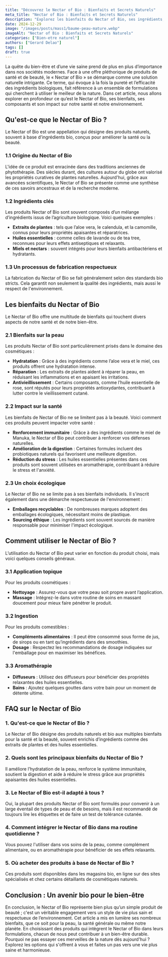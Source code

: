 ```yaml
---
title: "Découvrez le Nectar of Bio : Bienfaits et Secrets Naturels"
meta_title: "Nectar of Bio : Bienfaits et Secrets Naturels"
description: "Explorez les bienfaits du Nectar of Bio, ses ingrédients, son utilisation, et comment il contribue à un mode de vie durable."
date: 2024-12-29
image: "/images/posts/mass1/baume-peau-mature.webp"
imageAlt: "Nectar of Bio : Bienfaits et Secrets Naturels"
categories: ["Bien-etre naturel"]
authors: ["Gerard Delao"]
tags: []
draft: true
---
```



La quête du bien-être et d’une vie saine prend de plus en plus d’importance dans nos sociétés modernes. Face à une offre pléthorique de produits de santé et de beauté, le « Nectar of Bio » se démarque comme une solution naturelle intrigante. Ce terme, qui évoque à la fois la pureté et l’efficacité des ingrédients biologiques, fait référence à un ensemble de formulations qui cherchent à utiliser le meilleur de la nature. Dans cet article, nous allons explorer en profondeur ce qu’est le Nectar of Bio, ses bienfaits, ses composants et son impact sur notre santé et notre environnement.

## Qu'est-ce que le Nectar of Bio ?

Le Nectar of Bio est une appellation qui désigne des produits naturels, souvent à base d’ingrédients bio, conçus pour améliorer la santé ou la beauté. 

### 1.1 Origine du Nectar of Bio

L'idée de ce produit est enracinée dans des traditions anciennes de phytothérapie. Des siècles durant, des cultures autour du globe ont valorisé les propriétés curatives de plantes naturelles. Aujourd'hui, grâce aux avancées scientifiques, le Nectar of Bio se présente comme une synthèse de ces savoirs ancestraux et de la recherche moderne.

### 1.2 Ingrédients clés

Les produits Nectar of Bio sont souvent composés d’un mélange d’ingrédients issus de l’agriculture biologique. Voici quelques exemples :
- **Extraits de plantes** : tels que l’aloe vera, le calendula, et la camomille, connus pour leurs propriétés apaisantes et réparatrices.
- **Huiles essentielles** : comme celles de lavande ou de tea tree, reconnues pour leurs effets antiseptiques et relaxants.
- **Miels et nectars** : souvent intégrés pour leurs bienfaits antibactériens et hydratants.

### 1.3 Un processus de fabrication respectueux

La fabrication du Nectar of Bio se fait généralement selon des standards bio stricts. Cela garantit non seulement la qualité des ingrédients, mais aussi le respect de l'environnement.

## Les bienfaits du Nectar of Bio

Le Nectar of Bio offre une multitude de bienfaits qui touchent divers aspects de notre santé et de notre bien-être.

### 2.1 Bienfaits sur la peau

Les produits Nectar of Bio sont particulièrement prisés dans le domaine des cosmétiques :
- **Hydratation** : Grâce à des ingrédients comme l’aloe vera et le miel, ces produits offrent une hydratation intense.
- **Réparation** : Les extraits de plantes aident à réparer la peau, en réduisant les inflammations et en apaisant les irritations.
- **Antivieillissement** : Certains composants, comme l’huile essentielle de rose, sont réputés pour leurs propriétés antioxydantes, contribuant à lutter contre le vieillissement cutané.

### 2.2 Impact sur la santé

Les bienfaits de Nectar of Bio ne se limitent pas à la beauté. Voici comment ces produits peuvent impacter votre santé :
- **Renforcement immunitaire** : Grâce à des ingrédients comme le miel de Manuka, le Nectar of Bio peut contribuer à renforcer vos défenses naturelles.
- **Amélioration de la digestion** : Certaines formules incluent des probiotiques naturels qui favorisent une meilleure digestion.
- **Réduction du stress** : Les huiles essentielles présentes dans ces produits sont souvent utilisées en aromathérapie, contribuant à réduire le stress et l'anxiété.

### 2.3 Un choix écologique

Le Nectar of Bio ne se limite pas à ses bienfaits individuels. Il s'inscrit également dans une démarche respectueuse de l'environnement :
- **Emballages recyclables** : De nombreuses marques adoptent des emballages écologiques, nécessitant moins de plastique.
- **Sourcing éthique** : Les ingrédients sont souvent sourcés de manière responsable pour minimiser l'impact écologique.

## Comment utiliser le Nectar of Bio ?

L’utilisation du Nectar of Bio peut varier en fonction du produit choisi, mais voici quelques conseils généraux.

### 3.1 Application topique

Pour les produits cosmétiques :
- **Nettoyage** : Assurez-vous que votre peau soit propre avant l’application.
- **Massage** : Intégrez-le dans votre routine de soins en massant doucement pour mieux faire pénétrer le produit.

### 3.2 Ingestion

Pour les produits comestibles :
- **Compléments alimentaires** : Il peut être consommé sous forme de jus, de sirops ou en tant qu’ingrédients dans des smoothies.
- **Dosage** : Respectez les recommandations de dosage indiquées sur l'emballage pour en maximiser les bénéfices.

### 3.3 Aromathérapie

- **Diffuseurs** : Utilisez des diffuseurs pour bénéficier des propriétés relaxantes des huiles essentielles.
- **Bains** : Ajoutez quelques gouttes dans votre bain pour un moment de détente ultime.

## FAQ sur le Nectar of Bio

### 1. Qu'est-ce que le Nectar of Bio ?

Le Nectar of Bio désigne des produits naturels et bio aux multiples bienfaits pour la santé et la beauté, souvent enrichis d’ingrédients comme des extraits de plantes et des huiles essentielles.

### 2. Quels sont les principaux bienfaits du Nectar of Bio ?

Il améliore l’hydratation de la peau, renforce le système immunitaire, soutient la digestion et aide à réduire le stress grâce aux propriétés apaisantes des huiles essentielles.

### 3. Le Nectar of Bio est-il adapté à tous ?

Oui, la plupart des produits Nectar of Bio sont formulés pour convenir à un large éventail de types de peau et de besoins, mais il est recommandé de toujours lire les étiquettes et de faire un test de tolérance cutanée.

### 4. Comment intégrer le Nectar of Bio dans ma routine quotidienne ?

Vous pouvez l'utiliser dans vos soins de la peau, comme complément alimentaire, ou en aromathérapie pour bénéficier de ses effets relaxants.

### 5. Où acheter des produits à base de Nectar of Bio ?

Ces produits sont disponibles dans les magasins bio, en ligne sur des sites spécialisés et chez certains détaillants de cosmétiques naturels.

## Conclusion : Un avenir bio pour le bien-être

En conclusion, le Nectar of Bio représente bien plus qu’un simple produit de beauté ; c'est un véritable engagement vers un style de vie plus sain et respectueux de l’environnement. Cet article a mis en lumière ses nombreux bienfaits, que ce soit pour la peau, la santé générale ou même notre planète. En choisissant des produits qui intègrent le Nectar of Bio dans leurs formulations, chacun de nous peut contribuer à un bien-être durable. Pourquoi ne pas essayer ces merveilles de la nature dès aujourd'hui ? Explorez les options qui s'offrent à vous et faites un pas vers une vie plus saine et harmonieuse.

